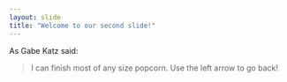 ```yaml
---
layout: slide
title: "Welcome to our second slide!"
---
```

As Gabe Katz said:
> I can finish most of any size popcorn.
Use the left arrow to go back!
